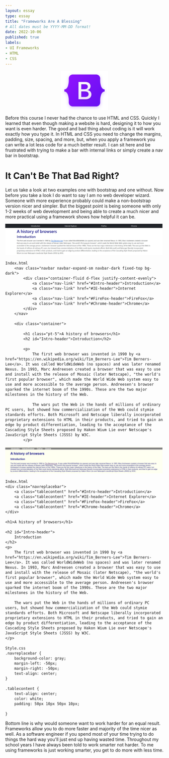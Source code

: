```yaml
---
layout: essay
type: essay
title: "Frameworks Are A Blessing"
# All dates must be YYYY-MM-DD format!
date: 2022-10-06
published: true 
labels:
- UI Frameworks
- HTML
- CSS
---
```


<p align="center">
  <img width="150px" 
       src="../img/bootstrap-logo.png" 
       class="img-thumbnail" >
 </p>

Before this course I never had the chance to use HTML and CSS. Quickly I learned that even though making a website is hard, designing it to how you want is even harder. The good and bad thing about coding is it will work exactly how you type it. In HTML and CSS you need to change the margins, padding, size, spacing, and more, but, when you apply a framework you can write a lot less code for a much better result. I can sit here and be frustrated with trying to make a bar with internal links or simply create a nav bar in bootstrap.


# It Can't Be That Bad Right?

Let us take a look at two examples one with bootstrap and one without. Now before you take a look I do want to say I am no web developer wizard. Someone with more experience probably could make a non-bootstrap version nicer and simpler. But the biggest point is being someone with only 1-2 weeks of web development and being able to create a much nicer and more practical using a framework shows how helpful it can be.

<img width="500px" src="../img/With-Bootstrap.jpg">

```
Index.html
    <nav class="navbar navbar-expand-sm navbar-dark fixed-top bg-dark">
        <div class="container-fluid d-flex justify-content-evenly">
            <a class="nav-link" href="#Intro-header">Introduction</a>
            <a class="nav-link" href="#IE-header">Internet Explorer</a>
            <a class="nav-link" href="#FireFox-header">FireFox</a>
            <a class="nav-link" href="#Chrome-header">Chrome</a>
        </div>
    </nav>

    <div class="container">

        <h1 class="pt-5">A history of browsers</h1>
        <h2 id="Intro-header">Introduction</h2>

        <p>
            The first web browser was invented in 1990 by <a href="https://en.wikipedia.org/wiki/Tim_Berners-Lee">Tim Berners-Lee</a>. It was called WorldWideWeb (no spaces) and was later renamed Nexus. In 1993, Marc Andreesen created a browser that was easy to use and install with the release of Mosaic (later Netscape), "the world's first popular browser", which made the World Wide Web system easy to use and more accessible to the average person. Andreesen's browser sparked the internet boom of the 1990s. These are the two major milestones in the history of the Web.

            The wars put the Web in the hands of millions of ordinary PC users, but showed how commercialization of the Web could stymie standards efforts. Both Microsoft and Netscape liberally incorporated proprietary extensions to HTML in their products, and tried to gain an edge by product differentiation, leading to the acceptance of the Cascading Style Sheets proposed by Hakon Wium Lie over Netscape's JavaScript Style Sheets (JSSS) by W3C.
        </p>    
```


<img width="500px" src="../img/Without-Bootstrap.jpg">

```
Index.html
<div class="navreplacebar">
    <a class="tablecontent" href="#Intro-header">Introduction</a>
    <a class="tablecontent" href="#IE-header">Internet Explorer</a>
    <a class="tablecontent" href="#FireFox-header">FireFox</a>
    <a class="tablecontent" href="#Chrome-header">Chrome</a>
</div>

<h1>A history of browsers</h1>

<h2 id="Intro-header">
    Introduction
</h2>
<p>
    The first web browser was invented in 1990 by <a href="https://en.wikipedia.org/wiki/Tim_Berners-Lee">Tim Berners-Lee</a>. It was called WorldWideWeb (no spaces) and was later renamed Nexus. In 1993, Marc Andreesen created a browser that was easy to use and install with the release of Mosaic (later Netscape), "the world's first popular browser", which made the World Wide Web system easy to use and more accessible to the average person. Andreesen's browser sparked the internet boom of the 1990s. These are the two major milestones in the history of the Web.

    The wars put the Web in the hands of millions of ordinary PC users, but showed how commercialization of the Web could stymie standards efforts. Both Microsoft and Netscape liberally incorporated proprietary extensions to HTML in their products, and tried to gain an edge by product differentiation, leading to the acceptance of the Cascading Style Sheets proposed by Hakon Wium Lie over Netscape's JavaScript Style Sheets (JSSS) by W3C.
</p>

Style.css
.navreplacebar {
    background-color: gray;
    margin-left: -50px;
    margin-right: -50px;
    text-align: center;
}

.tablecontent {
    text-align: center;
    color: white;
    padding: 50px 10px 50px 10px;

}
```

Bottom line is why would someone want to work harder for an equal result. Frameworks allow you to do more faster and majority of the time nicer as well. As a software engineer if you spend most of your time trying to do things the hard way you'll just end up having wasted time. Throughout my school years I have always been told to work smarter not harder. To me using frameworks is just working smarter, you get to do more with less time.

